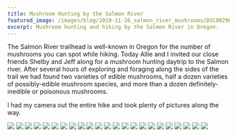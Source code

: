 ```yaml
---
title: Mushroom Hunting by the Salmon River
featured_image: /images/blog/2019-11-16_salmon_river_mushrooms/DSC08296.jpg
excerpt: Mushroom hunting and hiking by the Salmon River in Oregon.
---
```


The Salmon River trailhead is well-known in Oregon for the number of mushrooms you can spot while hiking. Today Allie and I invited our close friends Shelby and Jeff along for a mushroom hunting daytrip to the Salmon river. After several hours of exploring and foraging along the sides of the trail we had found two varieties of edible mushrooms, half a dozen varieties of possibly-edible mushroom species, and more than a dozen definitely-inedible or poisonous mushrooms. 

I had my camera out the entire hike and took plenty of pictures along the way. 



<div class='gallery' data-columns='3'>
    <img src='/images/blog/2019-11-16_salmon_river_mushrooms/DSC08193.jpg'>
    <img src='/images/blog/2019-11-16_salmon_river_mushrooms/DSC08199.jpg'>
    <img src='/images/blog/2019-11-16_salmon_river_mushrooms/DSC08201.jpg'>
    <img src='/images/blog/2019-11-16_salmon_river_mushrooms/DSC08212.jpg'>
    <img src='/images/blog/2019-11-16_salmon_river_mushrooms/DSC08213.jpg'>
    <img src='/images/blog/2019-11-16_salmon_river_mushrooms/DSC08214.jpg'>
    <img src='/images/blog/2019-11-16_salmon_river_mushrooms/DSC08220.jpg'>
    <img src='/images/blog/2019-11-16_salmon_river_mushrooms/DSC08230.jpg'>
    <img src='/images/blog/2019-11-16_salmon_river_mushrooms/DSC08235.jpg'>
    <img src='/images/blog/2019-11-16_salmon_river_mushrooms/DSC08248.jpg'>
    <img src='/images/blog/2019-11-16_salmon_river_mushrooms/DSC08252.jpg'>
    <img src='/images/blog/2019-11-16_salmon_river_mushrooms/DSC08259.jpg'>
    <img src='/images/blog/2019-11-16_salmon_river_mushrooms/DSC08272.jpg'>
    <img src='/images/blog/2019-11-16_salmon_river_mushrooms/DSC08280.jpg'>
    <img src='/images/blog/2019-11-16_salmon_river_mushrooms/DSC08281.jpg'>
    <img src='/images/blog/2019-11-16_salmon_river_mushrooms/DSC08289.jpg'>
    <img src='/images/blog/2019-11-16_salmon_river_mushrooms/DSC08294.jpg'>
    <img src='/images/blog/2019-11-16_salmon_river_mushrooms/DSC08296.jpg'>
    <img src='/images/blog/2019-11-16_salmon_river_mushrooms/DSC08300.jpg'>
    <img src='/images/blog/2019-11-16_salmon_river_mushrooms/DSC08302.jpg'>
    <img src='/images/blog/2019-11-16_salmon_river_mushrooms/DSC08305.jpg'>
    <img src='/images/blog/2019-11-16_salmon_river_mushrooms/DSC08306.jpg'>
    <img src='/images/blog/2019-11-16_salmon_river_mushrooms/DSC08307.jpg'>
</div>